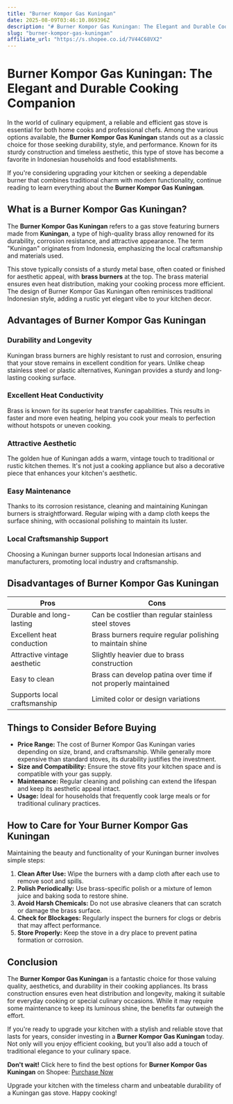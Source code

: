```yaml
---
title: "Burner Kompor Gas Kuningan"
date: 2025-08-09T03:46:10.869396Z
description: "# Burner Kompor Gas Kuningan: The Elegant and Durable Cooking Companion..."
slug: "burner-kompor-gas-kuningan"
affiliate_url: "https://s.shopee.co.id/7V44C68VX2"
---
```

# Burner Kompor Gas Kuningan: The Elegant and Durable Cooking Companion

In the world of culinary equipment, a reliable and efficient gas stove is essential for both home cooks and professional chefs. Among the various options available, the **Burner Kompor Gas Kuningan** stands out as a classic choice for those seeking durability, style, and performance. Known for its sturdy construction and timeless aesthetic, this type of stove has become a favorite in Indonesian households and food establishments.

If you're considering upgrading your kitchen or seeking a dependable burner that combines traditional charm with modern functionality, continue reading to learn everything about the **Burner Kompor Gas Kuningan**.

## What is a Burner Kompor Gas Kuningan?

The **Burner Kompor Gas Kuningan** refers to a gas stove featuring burners made from **Kuningan**, a type of high-quality brass alloy renowned for its durability, corrosion resistance, and attractive appearance. The term "Kuningan" originates from Indonesia, emphasizing the local craftsmanship and materials used.

This stove typically consists of a sturdy metal base, often coated or finished for aesthetic appeal, with **brass burners** at the top. The brass material ensures even heat distribution, making your cooking process more efficient. The design of Burner Kompor Gas Kuningan often reminisces traditional Indonesian style, adding a rustic yet elegant vibe to your kitchen decor.

## Advantages of Burner Kompor Gas Kuningan

### Durability and Longevity

Kuningan brass burners are highly resistant to rust and corrosion, ensuring that your stove remains in excellent condition for years. Unlike cheap stainless steel or plastic alternatives, Kuningan provides a sturdy and long-lasting cooking surface.

### Excellent Heat Conductivity

Brass is known for its superior heat transfer capabilities. This results in faster and more even heating, helping you cook your meals to perfection without hotspots or uneven cooking.

### Attractive Aesthetic

The golden hue of Kuningan adds a warm, vintage touch to traditional or rustic kitchen themes. It's not just a cooking appliance but also a decorative piece that enhances your kitchen's aesthetic.

### Easy Maintenance

Thanks to its corrosion resistance, cleaning and maintaining Kuningan burners is straightforward. Regular wiping with a damp cloth keeps the surface shining, with occasional polishing to maintain its luster.

### Local Craftsmanship Support

Choosing a Kuningan burner supports local Indonesian artisans and manufacturers, promoting local industry and craftsmanship.

## Disadvantages of Burner Kompor Gas Kuningan

| **Pros** | **Cons** |
|---|---|
| Durable and long-lasting | Can be costlier than regular stainless steel stoves |
| Excellent heat conduction | Brass burners require regular polishing to maintain shine |
| Attractive vintage aesthetic | Slightly heavier due to brass construction |
| Easy to clean | Brass can develop patina over time if not properly maintained |
| Supports local craftsmanship | Limited color or design variations |

## Things to Consider Before Buying

- **Price Range:** The cost of Burner Kompor Gas Kuningan varies depending on size, brand, and craftsmanship. While generally more expensive than standard stoves, its durability justifies the investment.
- **Size and Compatibility:** Ensure the stove fits your kitchen space and is compatible with your gas supply.
- **Maintenance:** Regular cleaning and polishing can extend the lifespan and keep its aesthetic appeal intact.
- **Usage:** Ideal for households that frequently cook large meals or for traditional culinary practices.

## How to Care for Your Burner Kompor Gas Kuningan

Maintaining the beauty and functionality of your Kuningan burner involves simple steps:

1. **Clean After Use:** Wipe the burners with a damp cloth after each use to remove soot and spills.
2. **Polish Periodically:** Use brass-specific polish or a mixture of lemon juice and baking soda to restore shine.
3. **Avoid Harsh Chemicals:** Do not use abrasive cleaners that can scratch or damage the brass surface.
4. **Check for Blockages:** Regularly inspect the burners for clogs or debris that may affect performance.
5. **Store Properly:** Keep the stove in a dry place to prevent patina formation or corrosion.

## Conclusion

The **Burner Kompor Gas Kuningan** is a fantastic choice for those valuing quality, aesthetics, and durability in their cooking appliances. Its brass construction ensures even heat distribution and longevity, making it suitable for everyday cooking or special culinary occasions. While it may require some maintenance to keep its luminous shine, the benefits far outweigh the effort.

If you're ready to upgrade your kitchen with a stylish and reliable stove that lasts for years, consider investing in a **Burner Kompor Gas Kuningan** today. Not only will you enjoy efficient cooking, but you'll also add a touch of traditional elegance to your culinary space.

**Don't wait!** Click here to find the best options for **Burner Kompor Gas Kuningan** on Shopee: [Purchase Now](https://s.shopee.co.id/7V44C68VX2)

Upgrade your kitchen with the timeless charm and unbeatable durability of a Kuningan gas stove. Happy cooking!